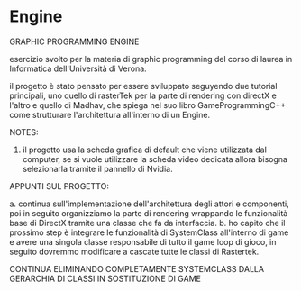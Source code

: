 # Engine

GRAPHIC PROGRAMMING ENGINE

esercizio svolto per la materia di graphic programming del corso di laurea in Informatica dell'Università di Verona.

il progetto è stato pensato per essere sviluppato seguyendo due tutorial principali, uno quello di rasterTek per la parte di rendering con directX e l'altro e quello di Madhav, che spiega nel suo libro GameProgrammingC++ come strutturare l'architettura all'interno di un Engine.



NOTES:
1. il progetto usa la scheda grafica di default che viene utilizzata dal computer, se si vuole utilizzare la scheda video dedicata allora bisogna selezionarla tramite il pannello di Nvidia.



APPUNTI SUL PROGETTO:

a. continua sull'implementazione dell'architettura degli attori e componenti, poi in seguito organizziamo la parte di rendering wrappando le funzionalità base di DirectX tramite una classe che fa da interfaccia.
b. ho capito che il prossimo step è integrare le funzionalità di SystemClass all'interno di game e avere una singola classe responsabile di tutto il game loop di gioco, in seguito dovremmo  modificare a cascate tutte le classi di Rastertek.

CONTINUA ELIMINANDO COMPLETAMENTE SYSTEMCLASS DALLA GERARCHIA DI CLASSI IN SOSTITUZIONE DI GAME



